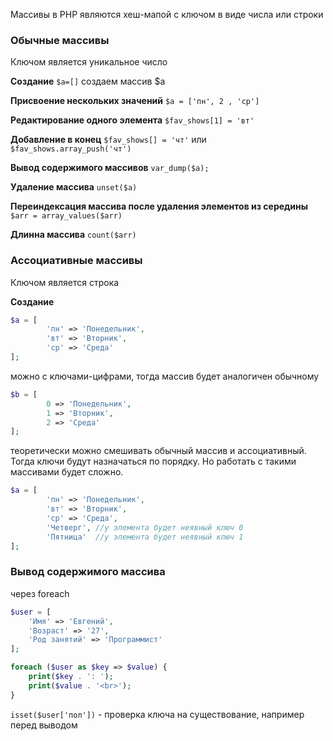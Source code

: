 Массивы  в PHP являются хеш-мапой с ключом в виде числа или строки

### Обычные массивы
Ключом является уникальное число 

**Создание**
`$a=[]` создаем массив $a

**Присвоение нескольких значений**
`$a = ['пн', 2 , 'ср']`

**Редактирование одного элемента**
`$fav_shows[1] = 'вт'`

**Добавление в конец**
`$fav_shows[] = 'чт'`
или 
`$fav_shows.array_push('чт')`

**Вывод содержимого массивов**
`var_dump($a);`

**Удаление массива**
`unset($a)`

**Переиндексация массива после удаления элементов из середины**
`$arr = array_values($arr)`

**Длинна массива**
`count($arr)`

### Ассоциативные массивы
Ключом является строка

**Создание**
```php
$a = [  
        'пн' => 'Понедельник',  
        'вт' => 'Вторник',  
        'ср' => 'Среда'  
];
```
можно с ключами-цифрами, тогда массив будет аналогичен обычному
```php
$b = [  
        0 => 'Понедельник',  
        1 => 'Вторник',  
        2 => 'Среда'  
];
```
теоретически можно смешивать обычный массив и ассоциативный. Тогда ключи будут назначаться по порядку. Но работать с такими массивами будет сложно. 
```php
$a = [  
        'пн' => 'Понедельник',  
        'вт' => 'Вторник',  
        'ср' => 'Среда',
        'Четверг', //у элемента будет неявный ключ 0
        'Пятница'  //у элемента будет неявный ключ 1
];
```

### Вывод содержимого массива
через foreach
```php
$user = [
    'Имя' => 'Евгений',
    'Возраст' => '27',
    'Род занятий' => 'Программист'
];

foreach ($user as $key => $value) {
    print($key . ': ');
    print($value . '<br>');
}
```

`isset($user['пол'])` - проверка ключа на существование, например перед выводом 